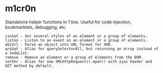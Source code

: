 m1cr0n
======

Standalone helper functions in 1 line. Useful for code injection, bookmarklets, debugging, etc.

```
cssSet - Set several styles of an element or a group of elements.
listen - Listen to an event on an element or a group of elements.
objUrl - Parse an object into URL format for XHR.
qryGet - Alias for querySelectorAll, but returning an array instead of a nodeList.
remove - Remove an element or a group of elements from the DOM.
setXhr - Alias for new XMLHttpRequest().open() with ajax header and GET method by default.
```
